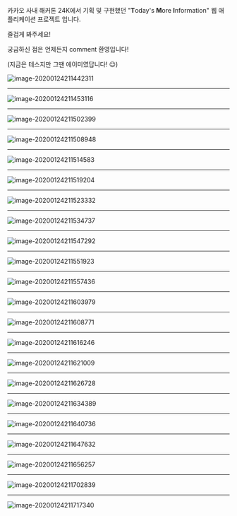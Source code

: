 카카오 사내 해커톤 24K에서 기획 및 구현했던 "**T**oday's **M**ore **I**nformation" 웹 애플리케이션 프로젝트 입니다. 

즐겁게 봐주세요!



궁금하신 점은 언제든지 comment 환영입니다!

(지금은 테스지만 그땐 에이미였답니다! :wink:)



![image-20200124211442311](README.assets/image-20200124211442311.png)

---

![image-20200124211453116](README.assets/image-20200124211453116.png)

---

![image-20200124211502399](README.assets/image-20200124211502399.png)

---

![image-20200124211508948](README.assets/image-20200124211508948.png)

---

![image-20200124211514583](README.assets/image-20200124211514583.png)

---

![image-20200124211519204](README.assets/image-20200124211519204.png)

---

![image-20200124211523332](README.assets/image-20200124211523332.png)

---

![image-20200124211534737](README.assets/image-20200124211534737.png)

---

![image-20200124211547292](README.assets/image-20200124211547292.png)

---

![image-20200124211551923](README.assets/image-20200124211551923.png)

---

![image-20200124211557436](README.assets/image-20200124211557436.png)

---

![image-20200124211603979](README.assets/image-20200124211603979.png)

---

![image-20200124211608771](README.assets/image-20200124211608771.png)

---

![image-20200124211616246](README.assets/image-20200124211616246.png)

---

![image-20200124211621009](README.assets/image-20200124211621009.png)

---

![image-20200124211626728](README.assets/image-20200124211626728.png)

---

![image-20200124211634389](README.assets/image-20200124211634389.png)

---

![image-20200124211640736](README.assets/image-20200124211640736.png)

---

![image-20200124211647632](README.assets/image-20200124211647632.png)

---

![image-20200124211656257](README.assets/image-20200124211656257.png)

---

![image-20200124211702839](README.assets/image-20200124211709610.png)

---

![image-20200124211717340](README.assets/image-20200124211717340.png)